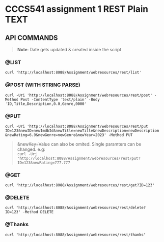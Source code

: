 # CCCS541 assignment 1 REST Plain TEXT

## API COMMANDS
> **Note**: Date gets updated & created inside the script

### @LIST 
`curl 'http://localhost:8088/Assignment/webresources/rest/list'`

### @POST (WITH STRING PARSE)
`curl -Uri 'http://localhost:8088/Assignment/webresources/rest/post' -Method Post -ContentType 'text/plain' -Body 'ID,Title,Description,0.0,Genre,0000'`

### @PUT 
`curl -Uri 'http://localhost:8088/Assignment/webresources/rest/put ID=123&newID=newImdbId&newTitle=newTitle&newDescription=newDescription&newRating=6.0&newGenre=newGenre&newYear=2023' -Method PUT`

> &newKey=Value can also be omited. Single paramters can be changed. e.g:  
> `curl -Uri 'http://localhost:8088/Assignment/webresources/rest/put?ID=123&newRating=777.777`

### @GET 
`curl 'http://localhost:8088/Assignment/webresources/rest/get?ID=123'`

### @DELETE
`curl 'http://localhost:8088/Assignment/webresources/rest/delete?ID=123' -Method DELETE`

### @Thanks 
`curl 'http://localhost:8088/Assignment/webresources/rest/thanks'`





